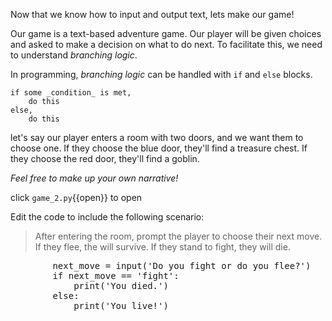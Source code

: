 Now that we know how to input and output text, lets make our game!

Our game is a text-based adventure game. Our player will be given choices and asked to make a decision on what to do next. To facilitate this, we need to understand _branching logic_.

In programming, _branching logic_ can be handled with `if` and `else` blocks. 

```
if some _condition_ is met, 
    do this
else,
    do this
```

let's say our player enters a room with two doors, and we want them to choose one. If they choose the blue door, they'll find a treasure chest. If they choose the red door, they'll find a goblin.

_Feel free to make up your own narrative!_

click `game_2.py`{{open}} to open

Edit the code to include the following scenario:

>After entering the room, prompt the player to choose their next move. 
>If they flee, the will survive. If they stand to fight, they will die.

<pre class="file" data-filename="game.py" data-target="append"  data-marker="        print('As you open the red door, a fiendish goblin springs to attack you!')">
        next_move = input('Do you fight or do you flee?')
        if next_move == 'fight':
            print('You died.')
        else:
            print('You live!')
</pre>
